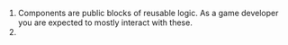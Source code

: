 1) Components are public blocks of reusable logic. As a game developer you are expected to mostly interact with these.
2) 
